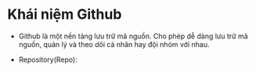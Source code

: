 # Khái niệm Github
- Github là một nền tảng lưu trữ mã nguồn. Cho phép dễ dàng lưu trữ mã nguồn, quản lý và theo dõi cá nhân hay đội nhóm với nhau.

- Repository(Repo): 